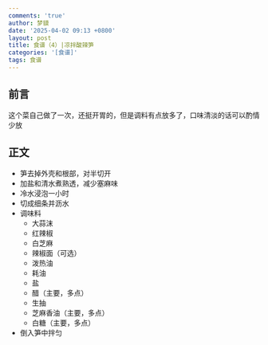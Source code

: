```yaml
---
comments: 'true'
author: 梦貘
date: '2025-04-02 09:13 +0800'
layout: post
title: 食谱（4）|凉拌酸辣笋
categories: '[食谱]'
tags: 食谱
---
```

## 前言
这个菜自己做了一次，还挺开胃的，但是调料有点放多了，口味清淡的话可以酌情少放

## 正文

- 笋去掉外壳和根部，对半切开
- 加盐和清水煮熟透，减少塞麻味
- 冷水浸泡一小时
- 切成细条并沥水
- 调味料
  - 大蒜沫
  - 红辣椒
  - 白芝麻
  - 辣椒面（可选）
  - 泼热油
  - 耗油
  - 盐
  - 醋（主要，多点）
  - 生抽
  - 芝麻香油（主要，多点）
  - 白糖（主要，多点）
- 倒入笋中拌匀